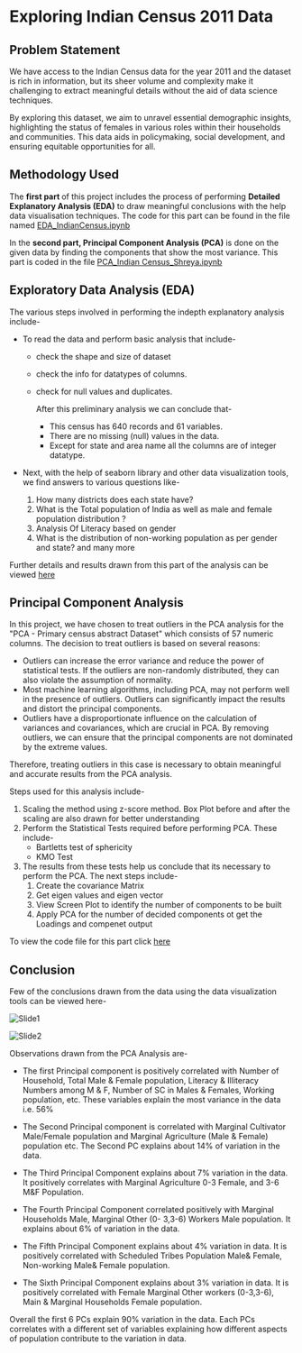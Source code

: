 # Exploring Indian Census 2011 Data 

## Problem Statement
We have access to the Indian Census data for the year 2011 and the dataset is rich in information, but its sheer volume and complexity make it challenging to extract meaningful details without the aid of data science techniques.

By exploring this dataset, we aim to unravel essential demographic insights, highlighting the status of females in various roles within their households and communities. This data aids in policymaking, social development, and ensuring equitable opportunities for all.

## Methodology Used
The <b>first part </b> of this project includes the process of performing <b> Detailed Explanatory Analysis (EDA)</b> to draw meaningful conclusions with the help data visualisation techniques. 
The code for this part can be found in the file named [EDA_IndianCensus.ipynb](/EDA_IndianCensus.ipynb)

In the <b> second part, Principal Component Analysis (PCA)</b> is done on the given data by finding the components that show the most variance. This part is coded in the file [PCA_Indian Census_Shreya.ipynb](https://github.com/Shreya-Gupta1/PCA_Python/blob/main/PCA_Indian%20Census_Shreya.ipynb)

## Exploratory Data Analysis (EDA)

The various steps involved in performing the indepth explanatory analysis include- 

* To read the data and perform basic analysis that include-
  * check the shape and size of dataset
  * check the info for datatypes of columns.
  * check for null values and duplicates.

    After this preliminary analysis we can conclude that-
    * This census has 640 records and 61 variables.
    * There are no missing (null) values in the data.
    * Except for state and area name all the columns are of integer datatype.

* Next, with the help of seaborn library and other data visualization tools, we find answers to various questions like-
    1. How many districts does each state have?
    2. What is the Total population of India as well as male and female population distribution ?
    3. Analysis Of Literacy based on gender
    4. What is the distribution of non-working population as per gender and state?
    and many more

Further details and results drawn from this part of the analysis can be viewed [here](/EDA_IndianCensus.ipynb)

## Principal Component Analysis
In this project, we have chosen to treat outliers in the PCA analysis for the "PCA - Primary census abstract Dataset" which consists of 57 numeric columns. The decision to treat outliers is based on several reasons:
* Outliers can increase the error variance and reduce the power of statistical tests. If the outliers are non-randomly distributed, they can also violate the assumption of normality.
* Most machine learning algorithms, including PCA, may not perform well in the presence of outliers. Outliers can significantly impact the results and distort the principal components.
* Outliers have a disproportionate influence on the calculation of variances and covariances, which are crucial in PCA. By removing outliers, we can ensure that the principal components are not dominated by the extreme values.

Therefore, treating outliers in this case is necessary to obtain meaningful and accurate results from the PCA analysis.

Steps used for this analysis include- 
1. Scaling the method using z-score method. Box Plot before and after the scaling are also drawn for better understanding
2. Perform the Statistical Tests required before performing PCA. These include-
   * Bartletts test of sphericity
   * KMO Test
3. The results from these tests help us conclude that its necessary to perform the PCA. The next steps include-
   1. Create the covariance Matrix
   2. Get eigen values and eigen vector
   3. View Screen Plot to identify the number of components to be built
   4. Apply PCA for the number of decided components ot get the Loadings and compenet output

To view the code file for this part click [here](https://github.com/Shreya-Gupta1/PCA_Python/blob/main/PCA_Indian%20Census_Shreya.ipynb)

## Conclusion 

Few of the conclusions drawn from the data using the data visualization tools can be viewed here- 

![Slide1](https://github.com/Shreya-Gupta1/PCA_Python/assets/86680103/d3c960db-5fca-40fe-91c6-3259b453f017)

![Slide2](https://github.com/Shreya-Gupta1/PCA_Python/assets/86680103/99f7de07-ce3e-4e93-b5fe-78839b80ee53)

Observations drawn from the PCA Analysis are-

* The first Principal component is positively correlated with Number of Household, Total Male & Female population, Literacy & Illiteracy Numbers among M & F, Number of SC in Males & Females, Working population, etc. These variables explain the most variance in the data i.e. 56%

* The Second Principal component is correlated with Marginal Cultivator Male/Female population and Marginal Agriculture (Male & Female) population etc. The Second PC explains about 14% of variation in the data.

* The Third Principal Component explains about 7% variation in the data. It positively correlates with Marginal Agriculture 0-3 Female, and 3-6 M&F Population.

* The Fourth Principal Component correlated positively with Marginal Households Male, Marginal Other (0- 3,3-6) Workers Male population. It explains about 6% of variation in the data.

* The Fifth Principal Component explains about 4% variation in data. It is positively correlated with Scheduled Tribes Population Male& Female, Non-working Male& Female population.

* The Sixth Principal Component explains about 3% variation in data. It is positively correlated with Female Marginal Other workers (0-3,3-6), Main & Marginal Households Female population.

Overall the first 6 PCs explain 90% variation in the data. Each PCs correlates with a different set of variables explaining how different aspects of population contribute to the variation in data.

